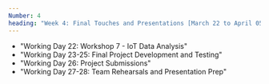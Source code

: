 ```yaml
---
Number: 4
heading: "Week 4: Final Touches and Presentations [March 22 to April 05, 2024]"
---
```


- "Working Day 22: Workshop 7 - IoT Data Analysis"
- "Working Day 23-25: Final Project Development and Testing"
- "Working Day 26: Project Submissions"
- "Working Day 27-28: Team Rehearsals and Presentation Prep"

